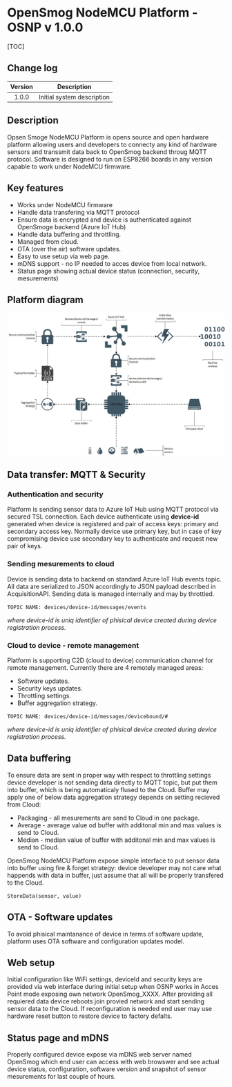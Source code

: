 # OpenSmog NodeMCU Platform - OSNP v 1.0.0

[TOC]

## Change log
| Version | Description
|:---:|---|
|1.0.0 | Initial system description

## Description

Opsen Smoge NodeMCU Platform is opens source and open hardware platform allowing users and developers to connecty any kind of hardware sensors and transsmit data back to OpenSmog backend throug MQTT protocol.
Software is designed to run on ESP8266 boards in any version capable to work under NodeMCU firmware.

## Key features

* Works under NodeMCU firmware
* Handle data transfering via MQTT protocol
* Ensure data is encrypted and device is authenticated against OpenSmoge backend (Azure IoT Hub)
* Handle data buffering and throttling.
* Managed from cloud.
* OTA (over the air) software updates.
* Easy to use setup via web page.
* mDNS support - no IP needed to acces device from local network.
* Status page showing actual device status (connection, security, mesurements)

## Platform diagram

![OpenSmog NodeMCU Platform Diagram](OSNP-Diagram.jpg)

## Data transfer: MQTT & Security

### Authentication and security

Platform is sending sensor data to Azure IoT Hub using MQTT protocol via secured TSL connection. Each device authenticate using **device-id** generated when device is registered and pair of access keys: primary and secondary access key. Normally device use primary key, but in case of key compromising device use secondary key to authenticate and request new pair of keys.

### Sending mesurements to cloud

Device is sending data to backend on standard Azure IoT Hub events topic. All data are serialized to JSON accordingly to JSON payload described in AcquisitionAPI.
Sending data is managed internally and may by throttled.

```
TOPIC NAME: devices/device-id/messages/events
```

*where device-id is uniq identifier of phisical device created during device registration process.*

### Cloud to device - remote management

Platform is supporting C2D (cloud to device) communication channel for remote management. Currently there are 4 remotely managed areas:

* Software updates.
* Security keys updates.
* Throttling settings.
* Buffer aggregation strategy.

```
TOPIC NAME: devices/device-id/messages/devicebound/#
```

*where device-id is uniq identifier of phisical device created during device registration process.*

## Data buffering

To ensure data are sent in proper way with respect to throttling settings device developer is not sending data directly to MQTT topic, but put them into buffer, which is being automaticaly flused to the Cloud. Buffer may apply one of below data aggregation strategy depends on setting recieved from Cloud:

* Packaging - all mesurements are send to Cloud in one package.
* Average - average value od buffer with additonal min and max values is send to Cloud.
* Median - median value of buffer with additonal min and max values is send to Cloud.

OpenSmog NodeMCU Platform expose simple interface to put sensor data into buffer using fire & forget strategy: device developer may not care what happends with data in buffer, just assume that all will be properly transfered to the Cloud. 

```
StoreData(sensor, value)
```

## OTA - Software updates

To avoid phisical maintanance of device in terms of software update, platform uses OTA software and configuration updates model. 

## Web setup

Initial configuration like WiFi settings, deviceId and security keys are provided via web interface during initial setup when OSNP works in Acces Point mode exposing own network OpenSmog_XXXX. After providing all requiered data device reboots join provied network and start sending sensor data to the Cloud. If reconfiguration is needed end user may use hardware reset button to restore device to factory defalts.

## Status page and mDNS

Properly configured device expose via mDNS web server named OpenSmog which end user can access with web browswer and see actual device status, configuration, software version and snapshot of sensor mesurements for last couple of hours.